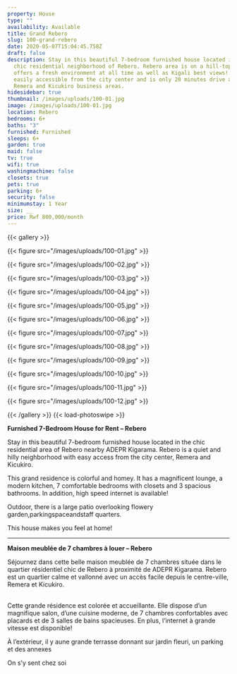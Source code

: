 ```yaml
---
property: House
type: ""
availability: Available
title: Grand Rebero
slug: 100-grand-rebero
date: 2020-05-07T15:04:45.758Z
draft: false
description: Stay in this beautiful 7-bedroom furnished house located in the
  chic residential neighborhood of Rebero. Rebero area is on a hill-top and
  offers a fresh environment at all time as well as Kigali best views! It is
  easily accessible from the city center and is only 20 minutes drive away from
  Remera and Kicukiro business areas.
hidesidebar: true
thumbnail: /images/uploads/100-01.jpg
image: /images/uploads/100-01.jpg
location: Rebero
bedrooms: 6+
baths: "3"
furnished: Furnished
sleeps: 6+
garden: true
maid: false
tv: true
wifi: true
washingmachine: false
closets: true
pets: true
parking: 6+
security: false
minimumstay: 1 Year
size: __
price: Rwf 800,000/month
---
```

{{< gallery >}} 

{{< figure src="/images/uploads/100-01.jpg" >}} 

{{< figure src="/images/uploads/100-02.jpg" >}}

 {{< figure src="/images/uploads/100-03.jpg" >}} 

{{< figure src="/images/uploads/100-04.jpg" >}}

{{< figure src="/images/uploads/100-05.jpg" >}}

 {{< figure src="/images/uploads/100-06.jpg" >}}

 {{< figure src="/images/uploads/100-07.jpg" >}}

 {{< figure src="/images/uploads/100-08.jpg" >}}

{{< figure src="/images/uploads/100-09.jpg" >}} 

{{< figure src="/images/uploads/100-10.jpg" >}}

 {{< figure src="/images/uploads/100-11.jpg" >}} 

{{< figure src="/images/uploads/100-12.jpg" >}}

 {{< /gallery >}} {{< load-photoswipe >}}



**Furnished 7-Bedroom House for Rent – Rebero**

Stay in this beautiful 7-bedroom furnished house located in the chic residential area of Rebero nearby ADEPR Kigarama. Rebero is a quiet and hilly neighborhood with easy access from the city center, Remera and Kicukiro.

This grand residence is colorful and homey. It has a magnificent lounge, a modern kitchen, 7 comfortable bedrooms with closets and 3 spacious bathrooms. In addition, high speed internet is available!

Outdoor, there is a large patio overlooking flowery garden,parkingspaceandstaff quarters.

This house makes you feel at home!

---

**Maison meublée de 7 chambres à louer – Rebero**


Séjournez dans cette belle maison meublée de 7 chambres située dans le quartier résidentiel chic de Rebero à proximité de ADEPR Kigarama. Rebero est un quartier calme et vallonné avec un accès facile depuis le centre-ville, Remera et Kicukiro.

\
Cette grande résidence est colorée et accueillante. Elle dispose d’un magnifique salon, d’une cuisine moderne, de 7 chambres confortables avec placards et de 3 salles de bains spacieuses. En plus, l‘internet à grande vitesse est disponible!



À l’extérieur, il y aune grande terrasse donnant sur jardin fleuri, un parking et des annexes



On s’y sent chez soi ![](<>)